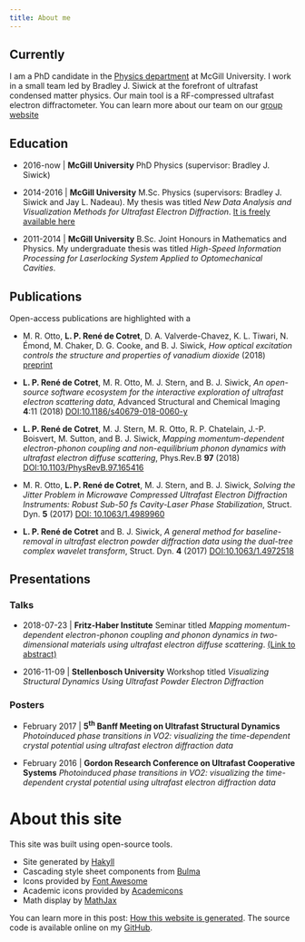 ```yaml
---
title: About me
---
```


## Currently
I am a PhD candidate in the [Physics department](http://www.physics.mcgill.ca) at McGill University. I work in a 
small team led by Bradley J. Siwick at the forefront of ultrafast condensed matter physics. 
Our main tool is a RF-compressed ultrafast electron diffractometer. You can learn more
about our team on our [group website](http://www.physics.mcgill.ca/siwicklab/index.html)  

## Education

* 2016-now | __McGill University__ PhD Physics (supervisor: Bradley J. Siwick)

* 2014-2016 | __McGill University__ M.Sc. Physics (supervisors: Bradley J. Siwick and Jay L. Nadeau). My thesis was titled _New Data Analysis and Visualization Methods for Ultrafast Electron Diffraction_. [It is freely available here](http://digitool.library.mcgill.ca/thesisfile145488.pdf)

* 2011-2014 | __McGill University__ B.Sc. Joint Honours in Mathematics and Physics. My undergraduate thesis was titled _High-Speed Information Processing for Laserlocking System Applied to Optomechanical Cavities_.

## Publications

Open-access publications are highlighted with a <i class="fas fa-lock-open"></i>

* M. R. Otto, __L. P. René de Cotret__, D. A. Valverde-Chavez, K. L. Tiwari, N. Émond, M. Chaker, D. G. Cooke, and B. J. Siwick, _How optical excitation controls the structure and properties of vanadium dioxide_ (2018) [preprint](https://arxiv.org/abs/1805.01430)

* __L. P. René de Cotret__, M. R. Otto, M. J. Stern, and B. J. Siwick, _An open-source software ecosystem for the interactive exploration of ultrafast electron scattering data_, Advanced Structural and Chemical Imaging __4__:11 (2018) [DOI:10.1186/s40679-018-0060-y](https://ascimaging.springeropen.com/articles/10.1186/s40679-018-0060-y) <i class="fas fa-lock-open"></i>

* __L. P. René de Cotret__, M. J. Stern, M. R. Otto, R. P. Chatelain, J.-P. Boisvert, M. Sutton, and B. J. Siwick, _Mapping momentum-dependent electron-phonon coupling and non-equilibrium phonon dynamics with ultrafast electron diffuse scattering_, Phys.Rev.B __97__ (2018) [DOI:10.1103/PhysRevB.97.165416](https://link.aps.org/doi/10.1103/PhysRevB.97.165416)

* M. R. Otto, __L. P. René de Cotret__, M. J. Stern, and B. J. Siwick, _Solving the Jitter Problem in Microwave Compressed Ultrafast Electron Diffraction Instruments: Robust Sub-50 fs Cavity-Laser Phase Stabilization_, Struct. Dyn. __5__ (2017) [DOI: 10.1063/1.4989960](http://dx.doi.org/10.1063/1.4989960) <i class="fas fa-lock-open"></i>

* __L. P. René de Cotret__ and B. J. Siwick, _A general method for baseline-removal in ultrafast electron powder diffraction data using the dual-tree complex wavelet transform_, Struct. Dyn. __4__ (2017) [DOI:10.1063/1.4972518](http://scitation.aip.org/content/aca/journal/sdy/4/4/10.1063/1.4972518) <i class="fas fa-lock-open"></i>

## Presentations

### Talks

* 2018-07-23 | __Fritz-Haber Institute__ Seminar titled _Mapping momentum-dependent electron-phonon coupling and phonon dynamics in two-dimensional materials using  ultrafast electron diffuse scattering_. [(Link to abstract)](http://www.fhi-berlin.mpg.de/pc/SEMINAR-ABS/PCseminarabstr_180723.pdf)

* 2016-11-09 | __Stellenbosch University__ Workshop titled _Visualizing Structural Dynamics Using Ultrafast Powder Electron Diffraction_

### Posters

* February 2017 | __5<sup>th</sup> Banff Meeting on Ultrafast Structural Dynamics__ _Photoinduced phase transitions in VO2: visualizing the time-dependent crystal potential using ultrafast electron diffraction data_

* February 2016 | __Gordon Research Conference on Ultrafast Cooperative Systems__ _Photoinduced phase transitions in VO2: visualizing the time-dependent crystal potential using ultrafast electron diffraction data_

# About this site <a name="about-this-site"></a>

This site was built using open-source tools.

* Site generated by [Hakyll]("http://jaspervdj.be/hakyll)
* Cascading style sheet components from [Bulma](https://bulma.io)
* Icons provided by [Font Awesome](https://fontawesome.com/)
* Academic icons provided by [Academicons](http://jpswalsh.github.io/academicons/)
* Math display by [MathJax](https://www.mathjax.org/)

You can learn more in this post: [How this website is generated](/posts/making-this-website.html). The source code is available online on my [GitHub](https://github.com/LaurentRDC/personal-website).